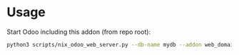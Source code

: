 # Usage

Start Odoo including this addon (from repo root):

```bash
python3 scripts/nix_odoo_web_server.py --db-name mydb --addon web_domain_field
```
